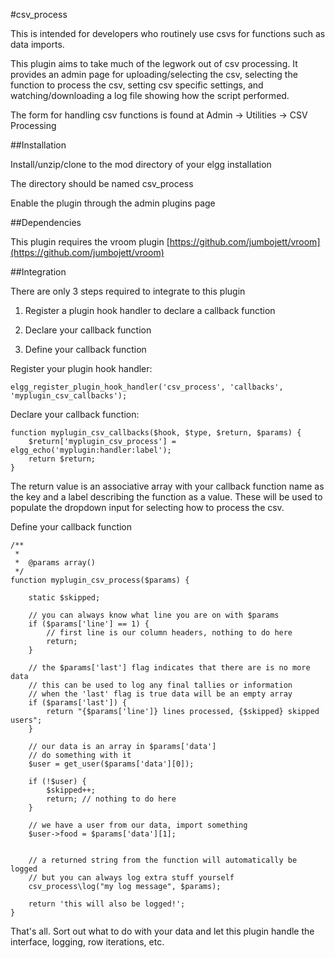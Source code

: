#csv_process


This is intended for developers who routinely use csvs for functions such as data
imports.

This plugin aims to take much of the legwork out of csv processing.
It provides an admin page for uploading/selecting the csv, selecting the function
to process the csv, setting csv specific settings, and watching/downloading a log
file showing how the script performed.

The form for handling csv functions is found at Admin -> Utilities -> CSV Processing

##Installation

Install/unzip/clone to the mod directory of your elgg installation

The directory should be named csv_process

Enable the plugin through the admin plugins page

##Dependencies

This plugin requires the vroom plugin
[https://github.com/jumbojett/vroom](https://github.com/jumbojett/vroom)


##Integration

There are only 3 steps required to integrate to this plugin

1. Register a plugin hook handler to declare a callback function

2. Declare your callback function

3. Define your callback function


Register your plugin hook handler:
```
elgg_register_plugin_hook_handler('csv_process', 'callbacks', 'myplugin_csv_callbacks');
```

Declare your callback function:
```
function myplugin_csv_callbacks($hook, $type, $return, $params) {	
    $return['myplugin_csv_process'] = elgg_echo('myplugin:handler:label');
    return $return;
}
```
The return value is an associative array with your callback function name as the key
and a label describing the function as a value.  These will be used to populate
the dropdown input for selecting how to process the csv.


Define your callback function
```
/**
 *
 *  @params array()
 */
function myplugin_csv_process($params) {

    static $skipped;

    // you can always know what line you are on with $params
    if ($params['line'] == 1) {
        // first line is our column headers, nothing to do here
        return;
    }

    // the $params['last'] flag indicates that there are is no more data
    // this can be used to log any final tallies or information
    // when the 'last' flag is true data will be an empty array
    if ($params['last']) {
        return "{$params['line']} lines processed, {$skipped} skipped users";
    }

    // our data is an array in $params['data']
    // do something with it
    $user = get_user($params['data'][0]);
    
    if (!$user) {
        $skipped++;
        return; // nothing to do here
    }

    // we have a user from our data, import something
    $user->food = $params['data'][1];


    // a returned string from the function will automatically be logged
    // but you can always log extra stuff yourself
    csv_process\log("my log message", $params);

    return 'this will also be logged!';
}
```


That's all.  Sort out what to do with your data and let this plugin handle the
interface, logging, row iterations, etc.